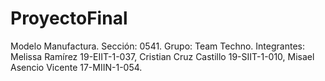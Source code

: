 # ProyectoFinal
 Modelo Manufactura. Sección: 0541. Grupo: Team Techno. Integrantes: Melissa Ramírez 19-EIIT-1-037, Cristian Cruz Castillo 19-SIIT-1-010, Misael Asencio Vicente 17-MIIN-1-054.
